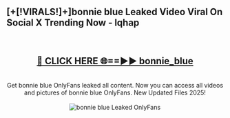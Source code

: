 <h2>[+[!VIRALS!]+]bonnie blue Leaked Video Viral On Social X Trending Now - lqhap</h2>
<br>
<div align="center">
<h2><a href="https://libra.edu.pl?bonnie_blue" rel="nofollow">🔴 CLICK HERE 🌐==►► bonnie_blue</a></h2>
<br>
Get bonnie blue OnlyFans leaked all content. Now you can access all videos and pictures of bonnie blue OnlyFans. New Updated Files 2025!
<br>
<br>
<a href="https://libra.edu.pl?bonnie_blue" rel="nofollow" data-target="animated-image.originalLink"><img src="https://i.ibb.co.com/WyWwxjT/player-gif2.gif" alt="bonnie blue Leaked OnlyFans" style="max-width: 100%; display: inline-block;" data-target="animated-image.originalImage"></a>
</div>
<br>